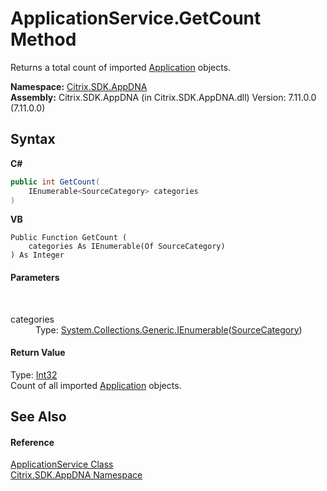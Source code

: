 # ApplicationService.GetCount Method 
 

Returns a total count of imported <a href="1779bfff-4b29-0f26-8a09-10acdd530bbc">Application</a> objects.

**Namespace:**&nbsp;[Citrix.SDK.AppDNA](index.md)<br />**Assembly:**&nbsp;Citrix.SDK.AppDNA (in Citrix.SDK.AppDNA.dll) Version: 7.11.0.0 (7.11.0.0)

## Syntax

**C#**
```csharp
public int GetCount(
	IEnumerable<SourceCategory> categories
)
```

**VB**
```vbnet
Public Function GetCount ( 
	categories As IEnumerable(Of SourceCategory)
) As Integer
```


#### Parameters
&nbsp;<dl><dt>categories</dt><dd>Type: <a href="http://msdn2.microsoft.com/en-us/library/9eekhta0" target="_blank">System.Collections.Generic.IEnumerable</a>(<a href="d1525bbc-707f-68a9-ba63-ddd6fd905590">SourceCategory</a>)<br /></dd></dl>

#### Return Value
Type: <a href="http://msdn2.microsoft.com/en-us/library/td2s409d" target="_blank">Int32</a><br />Count of all imported <a href="1779bfff-4b29-0f26-8a09-10acdd530bbc">Application</a> objects.

## See Also


#### Reference
<a href="4190f2b6-31d1-9744-132e-b12e165db1a3">ApplicationService Class</a><br /><a href="fe2d265b-410b-8b11-1eb4-a790e0b062bf">Citrix.SDK.AppDNA Namespace</a><br />